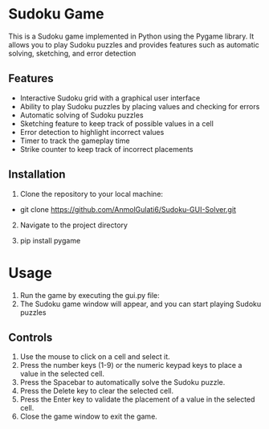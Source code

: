 # Sudoku Game

This is a Sudoku game implemented in Python using the Pygame library. It allows you to play Sudoku puzzles and provides features such as automatic solving, sketching, and error detection

## Features

- Interactive Sudoku grid with a graphical user interface
- Ability to play Sudoku puzzles by placing values and checking for errors
- Automatic solving of Sudoku puzzles
- Sketching feature to keep track of possible values in a cell
- Error detection to highlight incorrect values
- Timer to track the gameplay time
- Strike counter to keep track of incorrect placements

## Installation

1. Clone the repository to your local machine:
- git clone https://github.com/AnmolGulati6/Sudoku-GUI-Solver.git

2. Navigate to the project directory

3. pip install pygame

# Usage
1. Run the game by executing the gui.py file:
2. The Sudoku game window will appear, and you can start playing Sudoku puzzles

## Controls
1. Use the mouse to click on a cell and select it.
2. Press the number keys (1-9) or the numeric keypad keys to place a value in the selected cell.
3. Press the Spacebar to automatically solve the Sudoku puzzle.
4. Press the Delete key to clear the selected cell.
5. Press the Enter key to validate the placement of a value in the selected cell.
6. Close the game window to exit the game.




